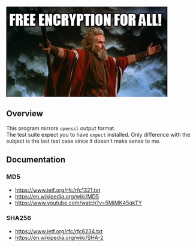 ![meme](assets/meme.jpeg)

## Overview

This program mirrors `openssl` output format.  
The test suite expect you to have `expect` installed.
Only difference with the subject is the last test case since it doesn't make sense to me.

## Documentation

### MD5

- https://www.ietf.org/rfc/rfc1321.txt
- https://en.wikipedia.org/wiki/MD5
- https://www.youtube.com/watch?v=5MiMK45gkTY

### SHA256

- https://www.ietf.org/rfc/rfc6234.txt
- https://en.wikipedia.org/wiki/SHA-2